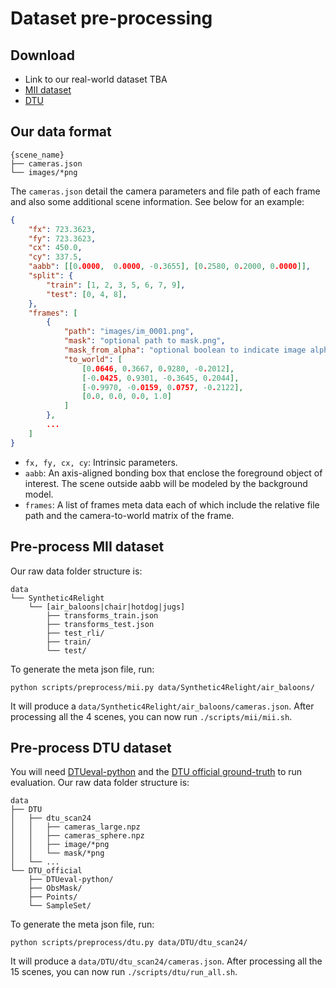 # Dataset pre-processing

## Download
- Link to our real-world dataset TBA
- [MII dataset](https://github.com/zju3dv/InvRender)
- [DTU](https://github.com/Totoro97/NeuS)

## Our data format

    {scene_name}
    ├── cameras.json
    └── images/*png

The `cameras.json` detail the camera parameters and file path of each frame and also some additional scene information. See below for an example:
```json
{
    "fx": 723.3623,
    "fy": 723.3623,
    "cx": 450.0,
    "cy": 337.5,
    "aabb": [[0.0000,  0.0000, -0.3655], [0.2580, 0.2000, 0.0000]],
    "split": {
        "train": [1, 2, 3, 5, 6, 7, 9],
        "test": [0, 4, 8],
    },
    "frames": [
        {
            "path": "images/im_0001.png",
            "mask": "optional path to mask.png",
            "mask_from_alpha": "optional boolean to indicate image alpha is mask",
            "to_world": [
                [0.0646, 0.3667, 0.9280, -0.2012],
                [-0.0425, 0.9301, -0.3645, 0.2044],
                [-0.9970, -0.0159, 0.0757, -0.2122],
                [0.0, 0.0, 0.0, 1.0]
            ]
        },
        ...
    ]
}
```
- `fx, fy, cx, cy`: Intrinsic parameters.
- `aabb`: An axis-aligned bonding box that enclose the foreground object of interest. The scene outside aabb will be modeled by the background model.
- `frames`: A list of frames meta data each of which include the relative file path and the camera-to-world matrix of the frame.


## Pre-process MII dataset
Our raw data folder structure is:

    data
    └── Synthetic4Relight
        └── [air_baloons|chair|hotdog|jugs]
            ├── transforms_train.json
            ├── transforms_test.json
            ├── test_rli/
            ├── train/
            └── test/

To generate the meta json file, run:
```
python scripts/preprocess/mii.py data/Synthetic4Relight/air_baloons/
```
It will produce a `data/Synthetic4Relight/air_baloons/cameras.json`. After processing all the 4 scenes, you can now run `./scripts/mii/mii.sh`.


## Pre-process DTU dataset
You will need [DTUeval-python](https://github.com/jzhangbs/DTUeval-python) and the [DTU official ground-truth](https://roboimagedata.compute.dtu.dk/?page_id=36) to run evaluation. Our raw data folder structure is:

    data
    ├── DTU
    │   ├── dtu_scan24
    │   │   ├── cameras_large.npz
    │   │   ├── cameras_sphere.npz
    │   │   ├── image/*png
    │   │   └── mask/*png
    │   └── ...
    └── DTU_official
        ├── DTUeval-python/
        ├── ObsMask/
        ├── Points/
        └── SampleSet/

To generate the meta json file, run:
```
python scripts/preprocess/dtu.py data/DTU/dtu_scan24/
```
It will produce a `data/DTU/dtu_scan24/cameras.json`. After processing all the 15 scenes, you can now run `./scripts/dtu/run_all.sh`.
